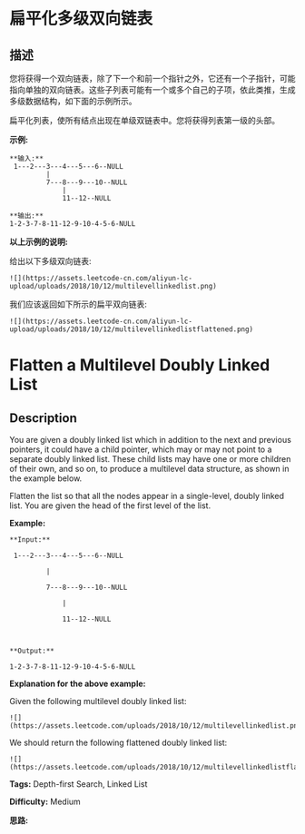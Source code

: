 # 扁平化多级双向链表

## 描述

您将获得一个双向链表，除了下一个和前一个指针之外，它还有一个子指针，可能指向单独的双向链表。这些子列表可能有一个或多个自己的子项，依此类推，生成多级数据结构，如下面的示例所示。

扁平化列表，使所有结点出现在单级双链表中。您将获得列表第一级的头部。



**示例:**

    
    
    **输入:**
     1---2---3---4---5---6--NULL
             |
             7---8---9---10--NULL
                 |
                 11--12--NULL
    
    **输出:**
    1-2-3-7-8-11-12-9-10-4-5-6-NULL
    



**以上示例的说明:**

给出以下多级双向链表:

    
    
    ![](https://assets.leetcode-cn.com/aliyun-lc-upload/uploads/2018/10/12/multilevellinkedlist.png)



我们应该返回如下所示的扁平双向链表:

    
    
    ![](https://assets.leetcode-cn.com/aliyun-lc-upload/uploads/2018/10/12/multilevellinkedlistflattened.png)



# Flatten a Multilevel Doubly Linked List

## Description



You are given a doubly linked list which in addition to the next and previous pointers, it could have a child pointer, which may or may not point to a separate doubly linked list. These child lists may have one or more children of their own, and so on, to produce a multilevel data structure, as shown in the example below.

Flatten the list so that all the nodes appear in a single-level, doubly linked list. You are given the head of the first level of the list.



**Example:**

    
    
    **Input:**
     1---2---3---4---5---6--NULL
             |
             7---8---9---10--NULL
                 |
                 11--12--NULL
    
    **Output:**
    1-2-3-7-8-11-12-9-10-4-5-6-NULL
    



**Explanation for the above example:**

Given the following multilevel doubly linked list:

    
    
    ![](https://assets.leetcode.com/uploads/2018/10/12/multilevellinkedlist.png)



We should return the following flattened doubly linked list:

    
    
    ![](https://assets.leetcode.com/uploads/2018/10/12/multilevellinkedlistflattened.png)


**Tags:** Depth-first Search, Linked List

**Difficulty:** Medium

**思路:**
